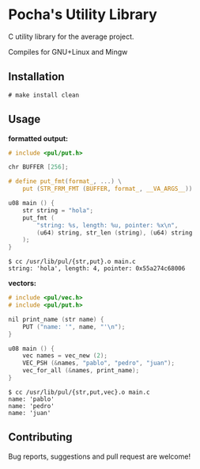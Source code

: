 # Pocha's Utility Library

C utility library for the average project.

Compiles for GNU+Linux and Mingw

## Installation

	# make install clean

## Usage

**formatted output:**

```c
# include <pul/put.h>

chr BUFFER [256];

# define put_fmt(format_, ...) \
	put (STR_FRM_FMT (BUFFER, format_, __VA_ARGS__))

u08 main () {
	str string = "hola";
	put_fmt (
		"string: %s, length: %u, pointer: %x\n",
		(u64) string, str_len (string), (u64) string
	);
}
```

	$ cc /usr/lib/pul/{str,put}.o main.c
	string: 'hola', length: 4, pointer: 0x55a274c68006

**vectors:**


```c
# include <pul/vec.h>
# include <pul/put.h>

nil print_name (str name) {
	PUT ("name: '", name, "'\n");
}

u08 main () {
	vec names = vec_new (2);
	VEC_PSH (&names, "pablo", "pedro", "juan");
	vec_for_all (&names, print_name);
}
```

	$ cc /usr/lib/pul/{str,put,vec}.o main.c
	name: 'pablo'
	name: 'pedro'
	name: 'juan'

## Contributing

Bug reports, suggestions and pull request are welcome!

